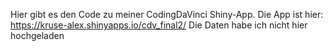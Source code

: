 Hier gibt es den Code zu meiner CodingDaVinci Shiny-App.
Die App ist hier: https://kruse-alex.shinyapps.io/cdv_final2/
Die Daten habe ich nicht hier hochgeladen
